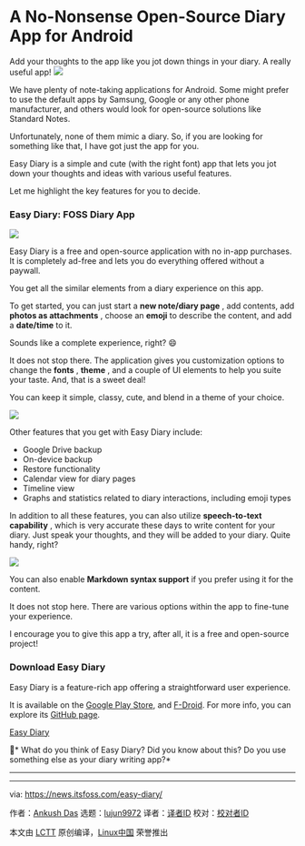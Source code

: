 [#]: subject: "A No-Nonsense Open-Source Diary App for Android"
[#]: via: "https://news.itsfoss.com/easy-diary/"
[#]: author: "Ankush Das https://news.itsfoss.com/author/ankush/"
[#]: collector: "lujun9972/lctt-scripts-1705972010"
[#]: translator: " "
[#]: reviewer: " "
[#]: publisher: " "
[#]: url: " "

A No-Nonsense Open-Source Diary App for Android
======
Add your thoughts to the app like you jot down things in your diary. A
really useful app!
[![][1]][2]

We have plenty of note-taking applications for Android. Some might prefer to use the default apps by Samsung, Google or any other phone manufacturer, and others would look for open-source solutions like Standard Notes.

Unfortunately, none of them mimic a diary. So, if you are looking for something like that, I have got just the app for you.

Easy Diary is a simple and cute (with the right font) app that lets you jot down your thoughts and ideas with various useful features.

Let me highlight the key features for you to decide.

### Easy Diary: FOSS Diary App

![][3]

Easy Diary is a free and open-source application with no in-app purchases. It is completely ad-free and lets you do everything offered without a paywall.

You get all the similar elements from a diary experience on this app.

To get started, you can just start a **new note/diary page** , add contents, add **photos as attachments** , choose an **emoji** to describe the content, and add a **date/time** to it.

Sounds like a complete experience, right? 😄

It does not stop there. The application gives you customization options to change the **fonts** , **theme** , and a couple of UI elements to help you suite your taste. And, that is a sweet deal!

You can keep it simple, classy, cute, and blend in a theme of your choice.

![][4]

Other features that you get with Easy Diary include:

  * Google Drive backup
  * On-device backup
  * Restore functionality
  * Calendar view for diary pages
  * Timeline view
  * Graphs and statistics related to diary interactions, including emoji types



In addition to all these features, you can also utilize **speech-to-text capability** , which is very accurate these days to write content for your diary. Just speak your thoughts, and they will be added to your diary. Quite handy, right?

![][5]

You can also enable **Markdown syntax support** if you prefer using it for the content.

It does not stop here. There are various options within the app to fine-tune your experience.

I encourage you to give this app a try, after all, it is a free and open-source project!

### Download Easy Diary

Easy Diary is a feature-rich app offering a straightforward user experience.

It is available on the [Google Play Store][6], and [F-Droid][7]. For more info, you can explore its [GitHub page][8].

[Easy Diary][6]

💬* What do you think of Easy Diary? Did you know about this? Do you use something else as your diary writing app?*

* * *

--------------------------------------------------------------------------------

via: https://news.itsfoss.com/easy-diary/

作者：[Ankush Das][a]
选题：[lujun9972][b]
译者：[译者ID](https://github.com/译者ID)
校对：[校对者ID](https://github.com/校对者ID)

本文由 [LCTT](https://github.com/LCTT/TranslateProject) 原创编译，[Linux中国](https://linux.cn/) 荣誉推出

[a]: https://news.itsfoss.com/author/ankush/
[b]: https://github.com/lujun9972
[1]: https://news.itsfoss.com/assets/images/pikapods-banner-v3.webp
[2]: https://www.pikapods.com/?utm_campaign=banner-2024-05&utm_source=itsfoss
[3]: https://news.itsfoss.com/content/images/2024/06/easy-diary-screenshot-1-1.jpg
[4]: https://news.itsfoss.com/content/images/2024/06/easy-diary-screenshot-2.jpg
[5]: https://news.itsfoss.com/content/images/2024/06/easy-diary-screenshot-3.jpg
[6]: https://play.google.com/store/apps/details?id=me.blog.korn123.easydiary&hl=en_GB
[7]: https://f-droid.org/packages/me.blog.korn123.easydiary/
[8]: https://github.com/hanjoongcho/aaf-easydiary
